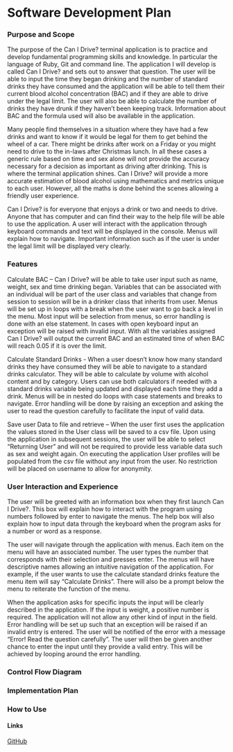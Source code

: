 # Software Development Plan
### Purpose and Scope
The purpose of the Can I Drive? terminal application is to practice and develop fundamental programming skills and knowledge.  In particular the language of Ruby, Git and command line.  The application I will develop is called Can I Drive? and sets out to answer that question.  The user will be able to input the time they began drinking and the number of standard drinks they have consumed and the application will be able to tell them their current blood alcohol concentration (BAC) and if they are able to drive under the legal limit.  The user will also be able to calculate the number of drinks they have drunk if they haven’t been keeping track.  Information about BAC and the formula used will also be available in the application.

Many people find themselves in a situation where they have had a few drinks and want to know if it would be legal for them to get behind the wheel of a car.  There might be drinks after work on a Friday or you might need to drive to the in-laws after Christmas lunch.  In all these cases a generic rule based on time and sex alone will not provide the accuracy necessary for a decision as important as driving after drinking.  This is where the terminal application shines.  Can I Drive? will provide a more accurate estimation of blood alcohol using mathematics and metrics unique to each user.  However, all the maths is done behind the scenes allowing a friendly user experience.

Can I Drive? is for everyone that enjoys a drink or two and needs to drive.  Anyone that has computer and can find their way to the help file will be able to use the application.  A user will interact with the application through keyboard commands and text will be displayed in the console.  Menus will explain how to navigate.  Important information such as if the user is under the legal limit will be displayed very clearly. 


### Features
Calculate BAC – Can I Drive? will be able to take user input such as name, weight, sex and time drinking began.  Variables that can be associated with an individual will be part of the user class and variables that change from session to session will be in a drinker class that inherits from user.  Menus will be set up in loops with a break when the user want to go back a level in the menu.  Most input will be selection from menus, so error handling is done with an else statement.  In cases with open keyboard input an exception will be raised with invalid input.  With all the variables assigned Can I Drive? will output the current BAC and an estimated time of when BAC will reach 0.05 if it is over the limit.

Calculate Standard Drinks - When a user doesn’t know how many standard drinks they have consumed they will be able to navigate to a standard drinks calculator.  They will be able to calculate by volume with alcohol content and by category.  Users can use both calculators if needed with a standard drinks variable being updated and displayed each time they add a drink.  Menus will be in nested do loops with case statements and breaks to navigate.  Error handling will be done by raising an exception and asking the user to read the question carefully to facilitate the input of valid data.

Save user Data to file and retrieve – When the user first uses the application the values stored in the User class will be saved to a csv file.  Upon using the application in subsequent sessions, the user will be able to select “Returning User” and will not be required to provide less variable data such as sex and weight again.  On executing the application User profiles will be populated from the csv file without any input from the user.  No restriction will be placed on username to allow for anonymity.

### User Interaction and Experience
The user will be greeted with an information box when they first launch Can I Drive?.  This box will explain how to interact with the program using numbers followed by enter to navigate the menus.  The help box will also explain how to input data through the keyboard when the program asks for a number or word as a response.

The user will navigate through the application with menus.  Each item on the menu will have an associated number.  The user types the number that corresponds with their selection and presses enter.  The menus will have descriptive names allowing an intuitive navigation of the application.  For example, if the user wants to use the calculate standard drinks feature the menu item will say “Calculate Drinks”. There will also be a prompt below the menu to reiterate the function of the menu.

When the application asks for specific inputs the input will be clearly described in the application.  If the input is weight, a positive number is required.  The application will not allow any other kind of input in the field.  Error handling will be set up such that an exception will be raised if an invalid entry is entered.  The user will be notified of the error with a message “Error! Read the question carefully”. The user will then be given another chance to enter the input until they provide a valid entry.  This will be achieved by looping around the error handling.

### Control Flow Diagram

### Implementation Plan

### How to Use

#### Links
[GitHub](https://github.com/davidkerr766/can-i-drive)